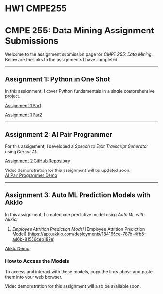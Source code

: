 # HW1 CMPE255
# CMPE 255: Data Mining Assignment Submissions

Welcome to the assignment submission page for *CMPE 255: Data Mining*. Below are the links to the assignments I have completed.

---

## Assignment 1: Python in One Shot

In this assignment, I cover Python fundamentals in a single comprehensive project.

[Assignment 1 Par1](https://github.com/Mohib1402/HW1CMPE255/blob/main/Ass1Part1.ipynb)

[Assignment 1 Par2](https://github.com/Mohib1402/HW1CMPE255/blob/main/Ass1Part2.ipynb)

---

## Assignment 2: AI Pair Programmer

For this assignment, I developed a *Speech to Text Transcript Generator* using *Cursor AI*.

[Assignment 2 GitHub Repository](#)

Video demonstration for this assignment will be updated soon.  
[AI Pair Programmer Demo](https://www.youtube.com/watch?v=MGiCrGRhoXM)

---

## Assignment 3: Auto ML Prediction Models with Akkio

In this assignment, I created one predictive model using *Auto ML with Akkio*:

1. *Employee Attrition Prediction Model*
   [Employee Attrition Prediction Model]
   (https://app.akkio.com/deployments/184166ce-787b-4fb5-ad6b-81556ceb182e)

[Akkio Demo](https://www.youtube.com/watch?v=H0A6ltMp434)

### How to Access the Models

To access and interact with these models, copy the links above and paste them into your web browser.

Video demonstration for this assignment will also be available soon.  
